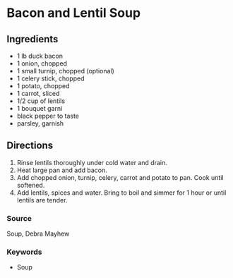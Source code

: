 # Bacon and Lentil Soup

## Ingredients

- 1 lb duck bacon
- 1 onion, chopped
- 1 small turnip, chopped (optional)
- 1 celery stick, chopped
- 1 potato, chopped
- 1 carrot, sliced
- 1/2 cup of lentils
- 1 bouquet garni
- black pepper to taste
- parsley, garnish

## Directions

1. Rinse lentils thoroughly under cold water and drain.
1. Heat large pan and add bacon.
1. Add chopped onion, turnip, celery, carrot and potato to pan. Cook until softened.
1. Add lentils, spices and water. Bring to boil and simmer for 1
   hour or until lentils are tender.

### Source

Soup, Debra Mayhew

### Keywords

- Soup
